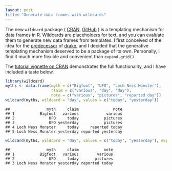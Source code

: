 ```yaml
---
layout: post
title: "Generate data frames with wildcards"
---
```


The new <code>wildcard</code> package (
<a href="https://CRAN.R-project.org/package=wildcard">CRAN</a>,
<a href="https://github.com/wlandau/wildcard">GitHub</a>
) is a templating mechanism for data frames in R. Wildcards are placeholders for text, and you can evaluate them to generate new data frames from templates. I first conceived of the idea for the <a href="https://github.com/wlandau/remakeGenerator">predecessor</a> of <a href="https://CRAN.R-project.org/package=drake">drake</a>, and I decided that the generative templating mechanism deserved to be a package of its own. Personally, I find it much more flexible and convenient than `expand.grid()`.

The <a href="https://CRAN.R-project.org/package=wildcard/vignettes/wildcard.html">tutorial vignette on CRAN</a> demonstrates the full functionality, and I have included a taste below.


```r
library(wildcard)
myths <- data.frame(myth = c("Bigfoot", "UFO", "Loch Ness Monster"), 
                    claim = c("various", "day", "day"), 
                    note = c("various", "pictures", "reported day"))
wildcard(myths, wildcard = "day", values = c("today", "yesterday"))
```

<pre style = "background: transparent"><code style = "background: transparent">##                myth     claim               note
## 1           Bigfoot   various            various
## 2               UFO     today           pictures
## 3               UFO yesterday           pictures
## 4 Loch Ness Monster     today     reported today
## 5 Loch Ness Monster yesterday reported yesterday
</code></pre>

```r
wildcard(myths, wildcard = "day", values = c("today", "yesterday"), expand = FALSE)
```

<pre style = "background: transparent"><code style = "background: transparent">##                myth     claim           note
## 1           Bigfoot   various        various
## 2               UFO     today       pictures
## 3 Loch Ness Monster yesterday reported today
</code></pre>
